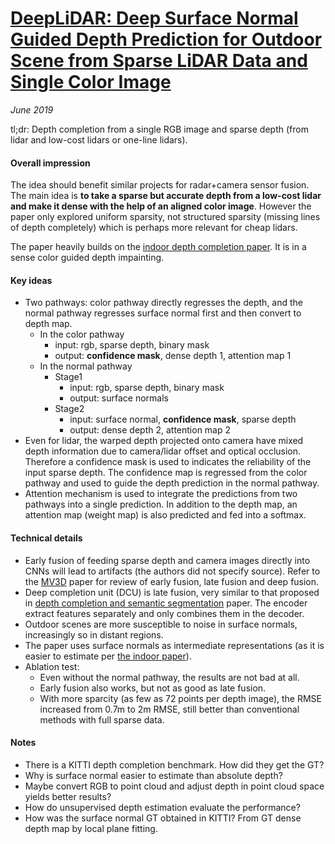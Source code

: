 # [DeepLiDAR: Deep Surface Normal Guided Depth Prediction for Outdoor Scene from Sparse LiDAR Data and Single Color Image](https://arxiv.org/pdf/1812.00488v2.pdf)

_June 2019_

tl;dr: Depth completion from a single RGB image and sparse depth (from lidar and low-cost lidars or one-line lidars). 

#### Overall impression
The idea should benefit similar projects for radar+camera sensor fusion. The main idea is **to take a sparse but accurate depth from a low-cost lidar and make it dense with the help of an aligned color image**. However the paper only explored uniform sparsity, not structured sparsity (missing lines of depth completely) which is perhaps more relevant for cheap lidars. 

The paper heavily builds on the [indoor depth completion paper](https://arxiv.org/pdf/1803.09326.pdf). It is in a sense color guided depth impainting.

#### Key ideas
- Two pathways: color pathway directly regresses the depth, and the normal pathway regresses surface normal first and then convert to depth map. 
	- In the color pathway
		- input: rgb, sparse depth, binary mask
		- output: **confidence mask**, dense depth 1, attention map 1
	- In the normal pathway
		- Stage1
			- input: rgb, sparse depth, binary mask
			- output: surface normals
		- Stage2
			- input: surface normal, **confidence mask**, sparse depth
			- output: dense depth 2, attention map 2
- Even for lidar, the warped depth projected onto camera have mixed depth information due to camera/lidar offset and optical occlusion. Therefore a confidence mask is used to indicates the reliability of the input sparse depth. The confidence map is regressed from the color pathway and used to guide the depth prediction in the normal pathway.
- Attention mechanism is used to integrate the predictions from two pathways into a single prediction. In addition to the depth map, an attention map (weight map) is also predicted and fed into a softmax.

#### Technical details
- Early fusion of feeding sparse depth and camera images directly into CNNs will lead to artifacts (the authors did not specify source). Refer to the [MV3D](mv3d.md) paper for review of early fusion, late fusion and deep fusion.
- Deep completion unit (DCU) is late fusion, very similar to that proposed in [depth completion and semantic segmentation](https://arxiv.org/abs/1808.00769) paper. The encoder extract features separately and only combines them in the decoder. 
- Outdoor scenes are more susceptible to noise in surface normals, increasingly so in distant regions. 
- The paper uses surface normals as intermediate representations (as it is easier to estimate per [the indoor paper](https://arxiv.org/pdf/1803.09326.pdf)).
- Ablation test:
	- Even without the normal pathway, the results are not bad at all. 
	- Early fusion also works, but not as good as late fusion.
	- With more sparcity (as few as 72 points per depth image), the RMSE increased from 0.7m to 2m RMSE, still better than conventional methods with full sparse data. 

#### Notes
- There is a KITTI depth completion benchmark. How did they get the GT?
- Why is surface normal easier to estimate than absolute depth?
- Maybe convert RGB to point cloud and adjust depth in point cloud space yields better results?
- How do unsupervised depth estimation evaluate the performance?
- How was the surface normal GT obtained in KITTI? From GT dense depth map by local plane fitting.
